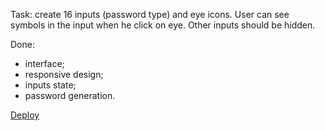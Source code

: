 Task: create 16 inputs (password type) and eye icons. User can see symbols in the input when he click on eye. Other inputs should be hidden.

Done:
- interface;
- responsive design;
- inputs state;
- password generation.

[Deploy](https://goodvalts.github.io/test-task/)
